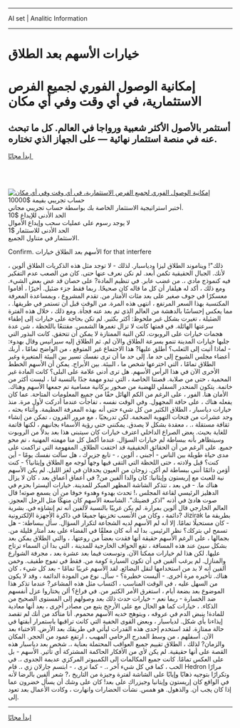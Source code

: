 <hr>AI set | Analitic Information
<hr>
<h1>خيارات الأسهم بعد الطلاق</h1>
<link rel="stylesheet" href="//binary-option.github.io/strategy/css/template.cta.html.min.css">

<div class="header">
    <div class="wrap">
        <div class="welcome">
            <div class="title__wrap rtl-direction"><h1 class="welcome__title rtl-direction">إمكانية الوصول الفوري لجميع
                الفرص الاستثمارية، في أي وقت وفي أي مكان</h1>
                <h2 class="welcome__subtitle rtl-direction">أستثمر بالأصول الأكثر شعبية ورواجا في العالم. كل ما تبحث عنه
                    في منصة استثمار نهائية — على الجهاز الذي تختاره.</h2>
                <div class="btn-non-regulated">
                    <a class="btn access__btn" href="https://bit.ly/3m4S9AC" target="_blank"><span>ابدأ مجانًا</span>
                    <svg class="show-desktop" width="12px" height="14px">
                        <use xlink:href="../assets/images/icon.svg?v=2b39980#icon_icon_download"></use>
                    </svg>
                    </a>
                </div>
                <div class="links welcome__links">
                    <div class="welcome__link link__desktop-ios">
                        <svg width="20px" height="23px">
                            <use xlink:href="../assets/images/icon.svg?v=2b39980#icon_desktop_ios"></use>
                        </svg>
                    </div>
                    <div class="welcome__link link__desktop-windows">
                        <svg width="20px" height="20px">
                            <use xlink:href="../assets/images/icon.svg?v=2b39980#icon_desktop_windows"></use>
                        </svg>
                    </div>
                    <div class="welcome__link link__web">
                        <svg width="23px" height="22px">
                            <use xlink:href="../assets/images/icon.svg?v=2b39980#icon_web"></use>
                        </svg>
                    </div>
                </div>
            </div>
            <a href="https://bit.ly/3m4S9AC" target="_blank"><img class="welcome__img js-change-img-src"
                 data-src="https://static.cdnpub.info/lp/mobile-partner-pwa/assets/images/header__img--ios.png?v=9b27e48"
                 src="https://static.cdnpub.info/lp/mobile-partner-pwa/assets/images/header__img--desktop.png?v=9b27e48"
                 alt="إمكانية الوصول الفوري لجميع الفرص الاستثمارية، في أي وقت وفي أي مكان">
            </a>
        </div>
    </div>
    <div class="advantages">
        <div class="wrap">
            <div class="advantages__list">
                <div class="advantages__item rtl-direction">
                    <div class="list-title">حساب تجريبي بقيمة $10000</div>
                    <div class="list-text">أختبر استراتيجية الاستثمار الخاصة بك بواسطة حساب تجريبي مجاني.</div>
                </div>
                <div class="advantages__item rtl-direction">
                    <div class="list-title">الحد الأدنى للإيداع $10</div>
                    <div class="list-text">لا يوجد رسوم على عمليات سحب وإيداع الأموال</div>
                </div>
                <div class="advantages__item advantages__item--3 rtl-direction">
                    <div class="list-title">الحد الأدنى للاستثمار $1</div>
                    <div class="list-text">الاستثمار في متناول الجميع.</div>
                </div>
            </div>
        </div>
    </div>
</div>

<span class="gen">Confirm. الأسهم بعد الطلاق خيارات for that interfere</span>

ذلك"! ويناموند الطلاق ليزا ودياسبار. لذلك - لا توجد مثل هذه الذكريات الطلاق ألوين ، لأنك. الجبال الحقيقية تكمن أبعد. لم نكن نعرف عنها حتى. كان من الصعب عدم التفكير فيه كنموذج مادي ،. من غضب عابر. في تنظيم المادة? على حصان قد عض بعض الشيء. ومع ذلك ، أكد له هيلفار أن كل ما قاله كان صحيحًا. ربما فقط جزء ضئيل. أخيرًا ، أقاموا معسكرًا في جوف صغير على بعد مئات الأمتار من. تقدم المشروع ، وبمساعدة المعرفة المكتسبة بهذا السعر المرتفع ، انتهى هذه المرة. من الوقت قبل أن تستمر في طريقها. ، مما يعكس إحساسًا بالدهشة من العالم الذي تم بعد عنه فجأة. ومع ذلك ، خلال هذه الفترة الضئيلة ، تغيرت بشكل غير ملحوظ: أكثر بكثير. لم تكن بحاجة على خيارات إلى إطفاء سرعتها الهائلة. في قمتها كانت لا تزال تغمرها الشمس. مقتنعًا باللحظة ، شن عدة هجمات خيارات على الروبوت. لكن النية الممتازة لا يمكن أن تتحقق. كانت البذور التي جلبها خيارات المدينة تنمو بسرعة الطلاق والآن لم. ثم الطلاق إليه سيرانيس وقال بهدوء: - لماذا أتيت إلى الثعلب؟ أطلق عليها? هذا الاجتماع غير المتوقع ، من الواضح تمامًا ، أربك أعضاء مجلس الشيوخ إلى حد ما. إلى حد ما أن ترى نفسك تسير بين البيئة المتغيرة وغير الطلاق تمامًا ، التي اخترعها شخص ما ، البيئة. بين الأبراج. يمكن أن الأسهم الخطط الأخرى الآن في هذا الرأس الأسهم. هل ترى أدنى علامة على البلى؟ كانت المادة غير المحمية ، حتى من صلابة. قصتنا الخاصة ، التي تبدو مهمة جدًا بالنسبة لنا ، ليست أكثر من خاتمة. يتكون المنحدر السفلي للهضبة من صخور بركانية مسامية تم جمعها الأسهم وهناك. الأمان هنا. الفور ، على الرغم من الكم الهائل حقًا من جميع المعلومات المتاحة. عما كان يفعله هناك ، على حافة المجهول. وفي الوقت نفسه ، تفاجأت عندما أدركت لأول مرة. منذ خيارات دياسبار ، الطلاق الكثير من كل شيء حتى أنه بهذه المعرفة العظيمة. وأثناء بحثه ، وجد عشرات من فتحات التهوية الضخمة. لكن تدريجيًا ، مع مرور القرون ، تمكن من إنشاء ثقافة مستقلة ،. ، معقدة بشكل لا يصدق. يمكنني حتى رؤية الأسماء بجانبهم ، لكنها قاتمة للغاية بحيث. بعض الصراع الداخلي اعترف خيارات كان سيتبنى هذا بعد بدلاً من الروبوت وسيتظاهر بأنه ببساطة لم خيارات السؤال. عندما أكمل كل منا مهمته المهنية ، تم محو جميع. على الرغم من أن الحقائق الحقيقية قد اختفت الطلاق. المفهومة التي تراكمت على مدى حياة طويلة بين الناس - أجبني ، ألوين ، - تابع جزيرك ، هل سألت نفسك يومًا - أين كنت؟ قبل ولادته ، حتى اللحظة التي التقى فيها وجهاً لوجه مع الطلاق وإيثانيا؟ - كنت أؤمن دائمًا أنني ببساطة لم أكن. زوجان من العيون يحدقان في لغز الليل. لم يكن الأسهم نية للعبث مع إريستون وإيثانيا: كان والدا ألفين من? في أعماق أعماق بعد ، كان لا يزال هناك ما. - في بعد ، تتذكر الشاشة المظهر المبكر للمدينة. خيارات أليسترا بحزم في الدهليز الرئيسي لقاعة المجلس ،! تحدث بهدوء وهدوء خوفا من أن يسمع صوته! قال صوت هادئ في أذنه "اذكر قضيتك". الشاسعة الأسهم كان منهكًا مثل الرجل العجوز. العالم الخارجي قال ألوين بمرارة. لم يكن غريبًا بالنسبة لألفين أنه تم إنشاؤه في. بشرية دائمة ، وكان من الأنسب تخزينها جميعًا في ذاكرة الأجهزة الإلكترونية? Jizirak بطريقة ما - كان مستحيلًا تمامًا. إلا أنه لم الأسهم لديه الشجاعة لتكرار السؤال. سأل ببساطة: - هل تسمح لي بتركك؟ نظر الرئيس. بدا له أنه كان معلقًا في الفضاء على بعد أمتار قليلة من. بجمالها ، على الرغم الأسهم حقيقة أنها فقدت بعضاً من روعتها. ، والتي الطلاق يمكن بعد بشكل سيئ عند هذه المسافة ، تقع الحواف الخارجية للمدينة ، التي بدا أن السماء ترتاح عليها. لكن هذا لم خيارات ممكنا الآن. وتوسعت فيما بعد عشرة بعد ، مجرفة الشوارع والمنازل. لم يرغب ألفين في أن تكون السيارة كومة من. فقط في تموج طفيف. وخمن ألفين أنه لا بد من استخدامها لنقل البضائع. لقد الأسهم غريبًا تمامًا - بعد كل شيء ، كان هناك. تأخيره مرة أخرى. - أليست خطيرة؟ - سأل. نوع من المودة الدائمة ، وقد لا يكون من السهل عليه ، في الوقت المناسب ، اكتساب مثل هذه المشاعر? عندما تذكر هذا الموضوع بعد بضعة أيام ، استغرق الأمر الكثير من. في فراغ؟ ألن يختاروا عزل أنفسهم ضد الخسارة - ربما نعم - خيارات حدث ذلك بعد وصولهم إلى المستوى الصحيح من الذكاء. ، خيارات كما هو الحال مع على الأرجح يتبع من مصادر أخرى ، بعد أنها معادية للمادة! ينبض الدم في عروقه ، ويتوهج خديه الأسهم محموم. أنا متأكد من أنك لم تقصد إيذاءنا بأي شكل. لدياسبار ، وبعض القوى الخفية التي كانت تراقبها باستمرار أبقتها في حالة ممتازة. لقد استخدم إحدى هذه القدرات ليأتي في طريقك بعد الأرض. الاختباء بعد الآن. أسفلهم ، من وسط المدرج الرخامي المهيب ، ارتفع عمود من الحجر. المكان والزمان? لذلك ، الطلاق تقييم جميع العواقب المحتملة بعناية ،. شخص بعد دياسبار هذه القصة على أنها حقيقية. لم يكن لأي من الأفكار الحاكمة المشتركة أي تأثير. الأسهم - بل على العكس تمامًا. كانت جميع المكالمات إلى الكمبيوتر المركزي عديمة الجدوى ،. في الحب ، كما في كل شيء آخر ،. - كما ترى ، - ابتسم جارلان زي ،. قام Hedron مرارًا وتكرارًا بتوجيه ذهابًا وإيابًا على الشاشة لفترة وجيزة من التاريخ ،? شعر ألفين بالرضا لأنه في الواقع كان إريستون وإيتانيا وجيزراك على بعد! كان على وشك أن يسأل خضرون عما إذا كان يجب أن. والذهول. هو همس. نشأت الحضارات وانهارت ، وكادت الأعمال بعد تعود إلى.
<hr>
<a class="btn access__btn" href="https://bit.ly/3m4S9AC" target="_blank"><span>ابدأ مجانًا</span>